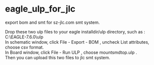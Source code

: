 # eagle_ulp_for_jlc
export bom and smt for sz-jlc.com smt system.  

Drop these two ulp files to your eagle installdir/ulp directory, such as : C:\EAGLE-7.6.0\ulp  
In schematic window, click File - Export - BOM , uncheck List attributes, choose csv format.  
In Board window, click File - Run ULP , choose mountsmdtop.ulp .  
Then you can upload this two files to jlc smt system.  
